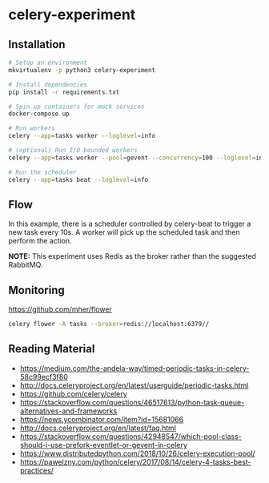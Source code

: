 # celery-experiment

## Installation

```bash
# Setup an environment
mkvirtualenv -p python3 celery-experiment

# Install dependencies
pip install -r requirements.txt

# Spin up containers for mock services
docker-compose up

# Run workers
celery --app=tasks worker --loglevel=info

# (optional) Run I/O bounded workers
celery --app=tasks worker --pool=gevent --concurrency=100 --loglevel=info

# Run the scheduler
celery --app=tasks beat --loglevel=info
```

## Flow

In this example, there is a scheduler controlled by celery-beat to trigger a new task every 10s. A worker will pick up the scheduled task and then perform the action.

**NOTE:** This experiment uses Redis as the broker rather than the suggested RabbitMQ.

## Monitoring

https://github.com/mher/flower

```bash
celery flower -A tasks --broker=redis://localhost:6379//
```

## Reading Material

* https://medium.com/the-andela-way/timed-periodic-tasks-in-celery-58c99ecf3f80
* http://docs.celeryproject.org/en/latest/userguide/periodic-tasks.html
* https://github.com/celery/celery
* https://stackoverflow.com/questions/46517613/python-task-queue-alternatives-and-frameworks
* https://news.ycombinator.com/item?id=15681066
* http://docs.celeryproject.org/en/latest/faq.html
* https://stackoverflow.com/questions/42948547/which-pool-class-should-i-use-prefork-eventlet-or-gevent-in-celery
* https://www.distributedpython.com/2018/10/26/celery-execution-pool/
* https://pawelzny.com/python/celery/2017/08/14/celery-4-tasks-best-practices/
